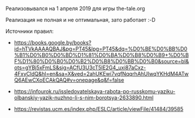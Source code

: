 
Реализовывался на 1 апреля 2019 для игры the-tale.org

Реализация не полная и не оптимальная, зато работает :-D

Источники правил:

- https://books.google.by/books?id=hTVkAAAAQBAJ&pg=PT45&lpg=PT45&dq=%D0%BE%D0%BB%D0%B1%D0%B0%D0%BD%D1%81%D0%BA%D0%B8%D0%B9+%D0%BF%D1%80%D0%B0%D0%B2%D0%B8%D0%BB%D0%B0&source=bl&ots=gYBj5xFmLS&sig=ACfU3U3cT5lE2G4_uxi87aCxz-4FxyCldQ&hl=en&sa=X&ved=2ahUKEwi7vqfNqqrhAhUIwqYKHdM4ATwQ6AEwCXoECAkQAQ#v=onepage&q&f=false

- https://infourok.ru/issledovatelskaya-rabota-po-russkomu-yaziku-olbanskiy-yazik-nuzhno-li-s-nim-borotsya-2633890.html

- https://revistas.ucm.es/index.php/ESLC/article/viewFile/41484/39585
